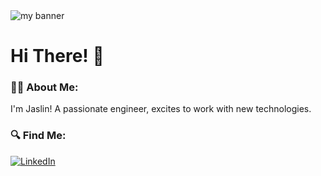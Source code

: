 <img src="https://github.com/AntoJaslin/AntoJaslin/assets/78256975/9475add1-9cb0-44db-bf2e-e109cedf1d1c.png" alt="my banner">

<h1> Hi There! 👋</h1> 
<h3>  👩‍🦱 About Me: </h3>
<div> I'm Jaslin! A passionate engineer, excites to work with new technologies. </div>
<h3>  🔍 Find Me: </h3>


[![LinkedIn](https://img.shields.io/badge/LinkedIn-0077B5?style=for-the-badge&logo=linkedin&logoColor=white)](https://www.linkedin.com/in/anto-jaslin-a-31660b147)
